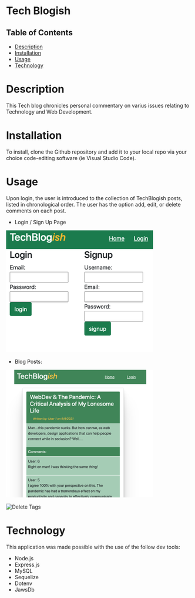 # Tech Blogish

## Table of Contents
- [Description](#description)
- [Installation](#installation)
- [Usage](#usage)
- [Technology](#technology)


# Description
This Tech blog chronicles personal commentary on varius issues relating to Technology and Web Development.




# Installation
To install, clone the Github repository and add it to your local repo via your choice code-editing software (ie Visual Studio Code).




# Usage
Upon login, the user is introduced to the collection of TechBlogish posts, listed in chronological order. The user has the option add, edit, or delete comments on each post.


* Login / Sign Up Page
<img src="public/images/login.png" width="400">

* Blog Posts:
<img src="public/images/post.png" width="400">


![Delete Tags](./public/gifs/login.gif)

# Technology
This application was made possible with the use of the follow dev tools:
* Node.js
* Express.js
* MySQL
* Sequelize
* Dotenv
* JawsDb
